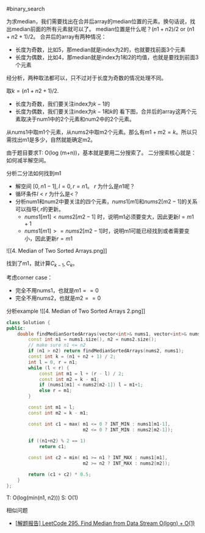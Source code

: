 #binary_search


为求median，我们需要找出在合并后array的median位置的元素。换句话说，找出median前面的所有元素就可以了。
median位置是什么呢？$(n1+n2)/2$ or $(n1+n2+1)/2$。
合并后的array有两种情况：
- 长度为奇数，比如5，那median就是index为2的，也就要找前面3个元素
- 长度为偶数，比如4，那median就是index为1和2的均值，也就是要找到前面3个元素

经分析，两种取法都可以，只不过对于长度为奇数的情况处理不同。

取$k=(n1+n2+1)/2$. 
- 长度为奇数，我们要关注index为$k-1$的
- 长度为偶数，我们要关注index为$k-1$和$k$的
看下图，合并后的array这两个元素取决于num1中的2个元素和num2中的2个元素。

从nums1中取m1个元素，从nums2中取m2个元素。那么有$m1+m2=k$。所以只需找出m1是多少，自然就能确定m2。

由于题目要求T: O(log (m+n))，基本就是要用二分搜索了。
二分搜索核心就是：如何减半解空间。

分析二分法如何找到m1
- 解空间 $[0,n1-1], l=0,r=n1$。 $r$ 为什么是$n1$呢？ 
- 循环条件$l < r$ 为什么是$<$？
- 分析num1和num2中要关注的四个元素，$nums1[m1]$和$nums2[m2-1]$的关系可以指导$l,r$的更新。
	- $nums1[m1] < nums2[m2-1]$ 时，说明m1必须要变大，因此更新$l=m1+1$
	- $nums1[m1] >= nums2[m2-1]$时，说明m1可能已经找到或者需要变小，因此更新$r=m1$

![[4. Median of Two Sorted Arrays.png]]

找到了m1，就计算$C_{k-1}, C_{k}$。

考虑corner case：
- 完全不用nums1，也就是$m1==0$
- 完全不用nums2，也就是$m2==0$

分析example
![[4. Median of Two Sorted Arrays 2.png]]

```cpp
class Solution {
public:
    double findMedianSortedArrays(vector<int>& nums1, vector<int>& nums2) {
        const int n1 = nums1.size(), n2 = nums2.size();
        // make sure n1 <= n2
        if (n1 > n2) return findMedianSortedArrays(nums2, nums1);
        const int k = (n1 + n2 + 1) / 2;
        int l = 0, r = n1;
        while (l < r) {
            const int m1 = l + (r - l) / 2;
            const int m2 = k - m1;
            if (nums1[m1] < nums2[m2-1]) l = m1+1;
            else r = m1;
        }

        const int m1 = l;
        const int m2 = k - m1;

        const int c1 = max( m1 <= 0 ? INT_MIN : nums1[m1-1], 
                            m2 <= 0 ? INT_MIN : nums2[m2-1]);
        
        if ((n1+n2) % 2 == 1)
            return c1;

        const int c2 = min( m1 >= n1 ? INT_MAX : nums1[m1], 
                            m2 >= n2 ? INT_MAX : nums2[m2]);

        return (c1 + c2) * 0.5;
    }
};
```

T: O(log(min(n1, n2)))
S: O(1)

相似问题
-   [[解题报告] LeetCode 295. Find Median from Data Stream O(logn) + O(1)](http://zxi.mytechroad.com/blog/leetcode/leetcode-295-find-median-from-data-stream/)